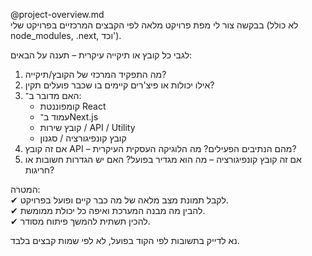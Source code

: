 @project-overview.md  
בבקשה צור לי מפת פרויקט מלאה לפי הקבצים המרכזיים בפרויקט שלי (לא כולל node_modules, .next, וכד').

לגבי כל קובץ או תיקייה עיקרית – תענה על הבאים:

1. מה התפקיד המרכזי של הקובץ/תיקייה?
2. אילו יכולות או פיצ'רים קיימים בו שכבר פועלים תקין?
3. האם מדובר ב־:
   - קומפוננטת React
   - עמוד ב־Next.js
   - קובץ שירות / API / Utility
   - קובץ קונפיגורציה / סגנון
4. אם זה קובץ API – מהם הנתיבים הפעילים? מה הלוגיקה העסקית העיקרית?
5. אם זה קובץ קונפיגורציה – מה הוא מגדיר בפועל? האם יש הגדרות חשובות או חריגות?

המטרה:  
✔ לקבל תמונת מצב מלאה של מה כבר קיים ופועל בפרויקט.  
✔ להבין מה מבנה המערכת ואיפה כל יכולת ממומשת.  
✔ להכין תשתית להמשך פיתוח מסודר.

נא לדייק בתשובות לפי הקוד בפועל, לא לפי שמות קבצים בלבד.

